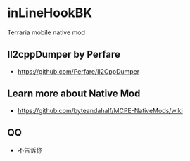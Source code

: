 # inLineHookBK

Terraria mobile native mod

## Il2cppDumper by Perfare

* https://github.com/Perfare/Il2CppDumper

## Learn more about Native Mod

* https://github.com/byteandahalf/MCPE-NativeMods/wiki

## QQ

* 不告诉你
